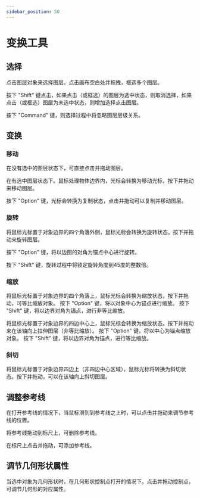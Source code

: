 ```yaml
---
sidebar_position: 50
---
```


# 变换工具

## 选择

点击图层对象来选择图层。点击画布空白处并拖拽，框选多个图层。

按下 "Shift" 键点击，如果点击（或框选）的图层为选中状态，则取消选择，如果点击（或框选）图层为未选中状态，则增加选择点击图层。

按下 "Command" 键，则选择过程中将忽略图层层级关系。

## 变换

### 移动

在没有选中的图层状态下，可直接点击并拖动图层。

在有选中图层状态下。鼠标处理物体边界内，光标会转换为移动光标，按下并拖动来移动图层。

按下 "Option" 键，光标会转换为复制状态，点击并拖动可以复制并移动图层。

### 旋转

将鼠标光标置于对象边界的四个角落外侧，鼠标光标会转换为旋转状态。按下并拖动来旋转图层。

按下 "Option" 键，将以边图的对角为锚点中心进行旋转。

按下 "Shift" 键，旋转过程中将锁定旋转角度到45度的整数倍。

### 缩放

将鼠标光标置于对象边界的四个角落上，鼠标光标会转换为缩放状态，按下并拖动，可等比缩放对象。
按下 "Option" 键，将以对象中心为锚点进行缩放。
按下 "Shift" 键，将以边界对角为锚点，进行非等比缩放。

将鼠标光标置于对象边界的四边中心上，鼠标光标会转换为缩放状态。按下并拖动来在该轴向上拉伸图层（非等比缩放）。
按下 "Option" 键，将以中心为锚点缩放对象。
按下 "Shift" 键，将以边界对角为锚点，进行等比缩放。

### 斜切

将鼠标光标置于对象边界四边上（非四边中心区域），鼠标光标将转换为斜切状态。按下并拖动，可以在该轴向上斜切图层。

## 调整参考线

在打开参考线的情况下，当鼠标滑到到参考线之上时，可以点击并拖动来调节参考线的位置。

将参考线拖动到标尺上，可删除参考线。

在标尺上点击并拖动，可添加参考线。

## 调节几何形状属性

当选中对象为几何形状时，在几何形状控制点打开的情况下。点击并拖动控制点，可调节几何形的对应属性。
